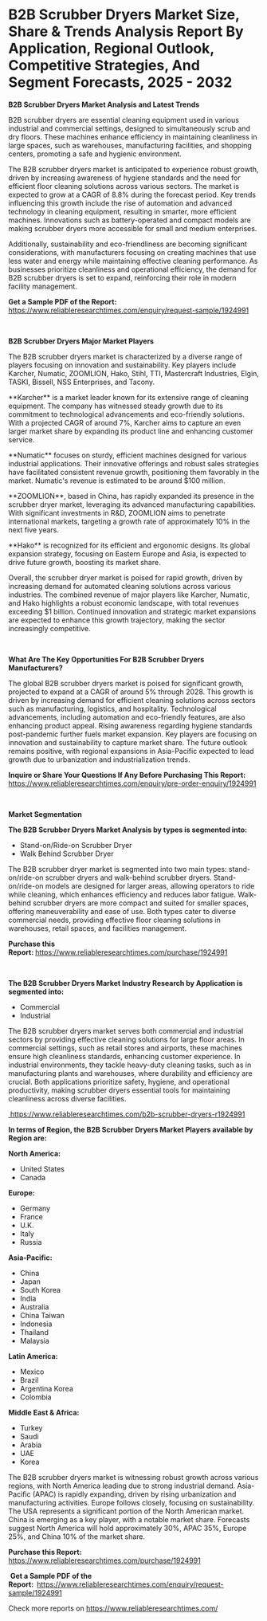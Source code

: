 <p><h1>B2B Scrubber Dryers Market Size, Share & Trends Analysis Report By Application, Regional Outlook, Competitive Strategies, And Segment Forecasts, 2025 - 2032</h1></p><p><strong>B2B Scrubber Dryers Market Analysis and Latest Trends</strong></p>
<p><p>B2B scrubber dryers are essential cleaning equipment used in various industrial and commercial settings, designed to simultaneously scrub and dry floors. These machines enhance efficiency in maintaining cleanliness in large spaces, such as warehouses, manufacturing facilities, and shopping centers, promoting a safe and hygienic environment.</p><p>The B2B scrubber dryers market is anticipated to experience robust growth, driven by increasing awareness of hygiene standards and the need for efficient floor cleaning solutions across various sectors. The market is expected to grow at a CAGR of 8.8% during the forecast period. Key trends influencing this growth include the rise of automation and advanced technology in cleaning equipment, resulting in smarter, more efficient machines. Innovations such as battery-operated and compact models are making scrubber dryers more accessible for small and medium enterprises.</p><p>Additionally, sustainability and eco-friendliness are becoming significant considerations, with manufacturers focusing on creating machines that use less water and energy while maintaining effective cleaning performance. As businesses prioritize cleanliness and operational efficiency, the demand for B2B scrubber dryers is set to expand, reinforcing their role in modern facility management.</p></p>
<p><strong>Get a Sample PDF of the Report:&nbsp;</strong> <a href="https://www.reliableresearchtimes.com/enquiry/request-sample/1924991?utm_campaign=3577&utm_medium=2&utm_source=Github&utm_content=ia&utm_term=28032025&utm_id=b2b-scrubber-dryers">https://www.reliableresearchtimes.com/enquiry/request-sample/1924991</a></p>
<p>&nbsp;</p>
<p><strong>B2B Scrubber Dryers Major Market Players</strong></p>
<p><p>The B2B scrubber dryers market is characterized by a diverse range of players focusing on innovation and sustainability. Key players include Karcher, Numatic, ZOOMLION, Hako, Stihl, TTI, Mastercraft Industries, Elgin, TASKI, Bissell, NSS Enterprises, and Tacony.</p><p>**Karcher** is a market leader known for its extensive range of cleaning equipment. The company has witnessed steady growth due to its commitment to technological advancements and eco-friendly solutions. With a projected CAGR of around 7%, Karcher aims to capture an even larger market share by expanding its product line and enhancing customer service.</p><p>**Numatic** focuses on sturdy, efficient machines designed for various industrial applications. Their innovative offerings and robust sales strategies have facilitated consistent revenue growth, positioning them favorably in the market. Numatic's revenue is estimated to be around $100 million.</p><p>**ZOOMLION**, based in China, has rapidly expanded its presence in the scrubber dryer market, leveraging its advanced manufacturing capabilities. With significant investments in R&D, ZOOMLION aims to penetrate international markets, targeting a growth rate of approximately 10% in the next five years. </p><p>**Hako** is recognized for its efficient and ergonomic designs. Its global expansion strategy, focusing on Eastern Europe and Asia, is expected to drive future growth, boosting its market share.</p><p>Overall, the scrubber dryer market is poised for rapid growth, driven by increasing demand for automated cleaning solutions across various industries. The combined revenue of major players like Karcher, Numatic, and Hako highlights a robust economic landscape, with total revenues exceeding $1 billion. Continued innovation and strategic market expansions are expected to enhance this growth trajectory, making the sector increasingly competitive.</p></p>
<p>&nbsp;</p>
<p><strong>What Are The Key Opportunities For B2B Scrubber Dryers Manufacturers?</strong></p>
<p><p>The global B2B scrubber dryers market is poised for significant growth, projected to expand at a CAGR of around 5% through 2028. This growth is driven by increasing demand for efficient cleaning solutions across sectors such as manufacturing, logistics, and hospitality. Technological advancements, including automation and eco-friendly features, are also enhancing product appeal. Rising awareness regarding hygiene standards post-pandemic further fuels market expansion. Key players are focusing on innovation and sustainability to capture market share. The future outlook remains positive, with regional expansions in Asia-Pacific expected to lead growth due to urbanization and industrialization trends.</p></p>
<p><strong>Inquire or Share Your Questions If Any Before Purchasing This Report:</strong> <a href="https://www.reliableresearchtimes.com/enquiry/pre-order-enquiry/1924991?utm_campaign=3577&utm_medium=2&utm_source=Github&utm_content=ia&utm_term=28032025&utm_id=b2b-scrubber-dryers">https://www.reliableresearchtimes.com/enquiry/pre-order-enquiry/1924991</a></p>
<p>&nbsp;</p>
<p><strong>Market Segmentation</strong></p>
<p><strong>The B2B Scrubber Dryers Market Analysis by types is segmented into:</strong></p>
<p><ul><li>Stand-on/Ride-on Scrubber Dryer</li><li>Walk Behind Scrubber Dryer</li></ul></p>
<p><p>The B2B scrubber dryer market is segmented into two main types: stand-on/ride-on scrubber dryers and walk-behind scrubber dryers. Stand-on/ride-on models are designed for larger areas, allowing operators to ride while cleaning, which enhances efficiency and reduces labor fatigue. Walk-behind scrubber dryers are more compact and suited for smaller spaces, offering maneuverability and ease of use. Both types cater to diverse commercial needs, providing effective floor cleaning solutions in warehouses, retail spaces, and facilities management.</p></p>
<p><strong>Purchase this Report:&nbsp;</strong><a href="https://www.reliableresearchtimes.com/purchase/1924991?utm_campaign=3577&utm_medium=2&utm_source=Github&utm_content=ia&utm_term=28032025&utm_id=b2b-scrubber-dryers">https://www.reliableresearchtimes.com/purchase/1924991</a></p>
<p>&nbsp;</p>
<p><strong>The B2B Scrubber Dryers Market Industry Research by Application is segmented into:</strong></p>
<p><ul><li>Commercial</li><li>Industrial</li></ul></p>
<p><p>The B2B scrubber dryers market serves both commercial and industrial sectors by providing effective cleaning solutions for large floor areas. In commercial settings, such as retail stores and airports, these machines ensure high cleanliness standards, enhancing customer experience. In industrial environments, they tackle heavy-duty cleaning tasks, such as in manufacturing plants and warehouses, where durability and efficiency are crucial. Both applications prioritize safety, hygiene, and operational productivity, making scrubber dryers essential tools for maintaining cleanliness across diverse facilities.</p></p>
<p><a href="https://www.reliableresearchtimes.com/b2b-scrubber-dryers-r1924991?utm_campaign=3577&utm_medium=2&utm_source=Github&utm_content=ia&utm_term=28032025&utm_id=b2b-scrubber-dryers">&nbsp;https://www.reliableresearchtimes.com/b2b-scrubber-dryers-r1924991</a></p>
<p><strong>In terms of Region, the B2B Scrubber Dryers Market Players available by Region are:</strong></p>
<p>
    <p> <strong> North America: </strong>
        <ul>
            <li>United States</li>
            <li>Canada</li>
        </ul>
        </p> 
    <p> <strong> Europe: </strong>
        <ul>
            <li>Germany</li>
            <li>France</li>
            <li>U.K.</li>
            <li>Italy</li>
            <li>Russia</li>
        </ul>
        </p> 
    <p> <strong> Asia-Pacific: </strong>
        <ul>
            <li>China</li>
            <li>Japan</li>
            <li>South Korea</li>
            <li>India</li>
            <li>Australia</li>
            <li>China Taiwan</li>
            <li>Indonesia</li>
            <li>Thailand</li>
            <li>Malaysia</li>
        </ul>
        </p> 
    <p> <strong> Latin America: </strong>
        <ul>
            <li>Mexico</li>
            <li>Brazil</li>
            <li>Argentina Korea</li>
            <li>Colombia</li>
        </ul>
        </p> 
    <p> <strong> Middle East & Africa: </strong>
        <ul>
            <li>Turkey</li>
            <li>Saudi</li>
            <li>Arabia</li>
            <li>UAE</li>
            <li>Korea</li>
        </ul>
    </p>
    </p>
<p><p>The B2B scrubber dryers market is witnessing robust growth across various regions, with North America leading due to strong industrial demand. Asia-Pacific (APAC) is rapidly expanding, driven by rising urbanization and manufacturing activities. Europe follows closely, focusing on sustainability. The USA represents a significant portion of the North American market. China is emerging as a key player, with a notable market share. Forecasts suggest North America will hold approximately 30%, APAC 35%, Europe 25%, and China 10% of the market share.</p></p>
<p><strong>Purchase this Report: </strong><a href="https://www.reliableresearchtimes.com/purchase/1924991?utm_campaign=3577&utm_medium=2&utm_source=Github&utm_content=ia&utm_term=28032025&utm_id=b2b-scrubber-dryers">https://www.reliableresearchtimes.com/purchase/1924991</a></p>
<p>&nbsp;<strong>Get a Sample PDF of the Report:&nbsp;&nbsp;</strong><a href="https://www.reliableresearchtimes.com/enquiry/request-sample/1924991?utm_campaign=3577&utm_medium=2&utm_source=Github&utm_content=ia&utm_term=28032025&utm_id=b2b-scrubber-dryers">https://www.reliableresearchtimes.com/enquiry/request-sample/1924991</a></p>
<p><strong></strong></p>
<p>Check more reports on <a href="https://www.reliableresearchtimes.com/?utm_campaign=3577&utm_medium=2&utm_source=Github&utm_content=ia&utm_term=28032025&utm_id=b2b-scrubber-dryers">https://www.reliableresearchtimes.com/</a></p>